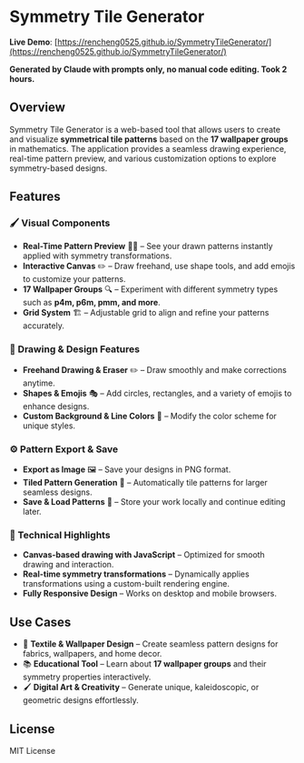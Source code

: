 # Symmetry Tile Generator  

**Live Demo**: [https://rencheng0525.github.io/SymmetryTileGenerator/](https://rencheng0525.github.io/SymmetryTileGenerator/)  

**Generated by Claude with prompts only, no manual code editing. Took 2 hours.**  

## Overview  
Symmetry Tile Generator is a web-based tool that allows users to create and visualize **symmetrical tile patterns** based on the **17 wallpaper groups** in mathematics. The application provides a seamless drawing experience, real-time pattern preview, and various customization options to explore symmetry-based designs.  

## Features  

### **🖌 Visual Components**  
- **Real-Time Pattern Preview** 📏🎨 – See your drawn patterns instantly applied with symmetry transformations.  
- **Interactive Canvas** ✏️ – Draw freehand, use shape tools, and add emojis to customize your patterns.  
- **17 Wallpaper Groups** 🔍 – Experiment with different symmetry types such as **p4m, p6m, pmm, and more**.  
- **Grid System** 🏗️ – Adjustable grid to align and refine your patterns accurately.  

### **🎵 Drawing & Design Features**  
- **Freehand Drawing & Eraser** ✏️ – Draw smoothly and make corrections anytime.  
- **Shapes & Emojis** 🎭 – Add circles, rectangles, and a variety of emojis to enhance designs.  
- **Custom Background & Line Colors** 🎨 – Modify the color scheme for unique styles.  

### **⚙️ Pattern Export & Save**  
- **Export as Image** 🖼️ – Save your designs in PNG format.  
- **Tiled Pattern Generation** 🔄 – Automatically tile patterns for larger seamless designs.  
- **Save & Load Patterns** 💾 – Store your work locally and continue editing later.  

### **📐 Technical Highlights**  
- **Canvas-based drawing with JavaScript** – Optimized for smooth drawing and interaction.  
- **Real-time symmetry transformations** – Dynamically applies transformations using a custom-built rendering engine.  
- **Fully Responsive Design** – Works on desktop and mobile browsers.  

## Use Cases  
- 🎨 **Textile & Wallpaper Design** – Create seamless pattern designs for fabrics, wallpapers, and home decor.  
- 📚 **Educational Tool** – Learn about **17 wallpaper groups** and their symmetry properties interactively.  
- 🖌 **Digital Art & Creativity** – Generate unique, kaleidoscopic, or geometric designs effortlessly.    

## License  
MIT License  
